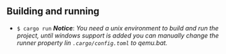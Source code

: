 ## Building and running 
- `$ cargo run`
***Notice***: *You need a unix environment to build and run the project, 
until windows support is added you can manually change the runner property 
lin `.cargo/config.toml` to qemu.bat.*

